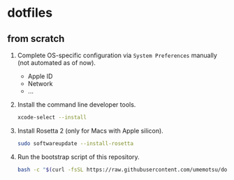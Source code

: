 # dotfiles

## from scratch

1. Complete OS-specific configuration via `System Preferences` manually (not automated as of now).

    - Apple ID
    - Network
    - ...

2. Install the command line developer tools.

    ```bash
    xcode-select --install
    ```

3. Install Rosetta 2 (only for Macs with Apple silicon).

    ```bash
    sudo softwareupdate --install-rosetta
    ```

4. Run the bootstrap script of this repository.

    ```bash
    bash -c "$(curl -fsSL https://raw.githubusercontent.com/umemotsu/dotfiles/master/script/bootstrap.sh)"
    ```

